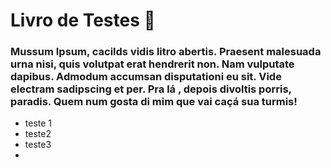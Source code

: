 # Livro de Testes :book:



### **Mussum Ipsum, cacilds vidis litro abertis. Praesent malesuada urna nisi, quis volutpat erat hendrerit non. Nam vulputate dapibus. Admodum accumsan disputationi eu sit. Vide electram sadipscing et per. Pra lá , depois divoltis porris, paradis. Quem num gosta di mim que vai caçá sua turmis!**



- teste 1
- teste2
- teste3
- 